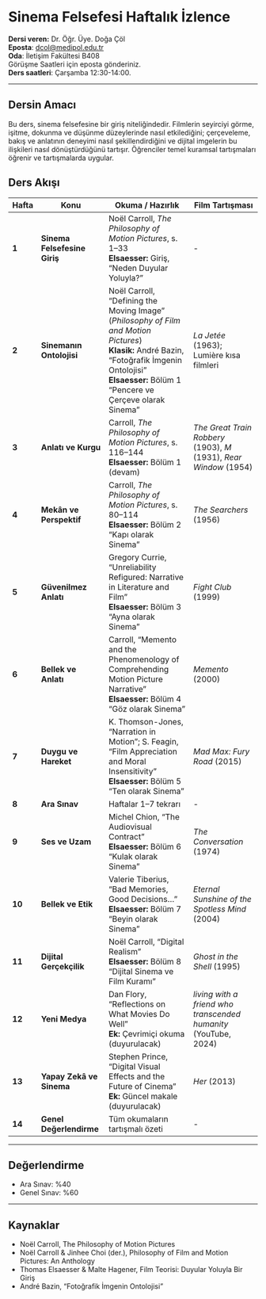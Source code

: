 # **Sinema Felsefesi Haftalık İzlence**

**Dersi veren:** Dr. Öğr. Üye. Doğa Çöl<br>
**Eposta**: dcol@medipol.edu.tr<br>
**Oda**: İletişim Fakültesi B408<br>
Görüşme Saatleri için eposta gönderiniz.<br>
**Ders saatleri**: Çarşamba 12:30-14:00.<br>

---

## Dersin Amacı
Bu ders, sinema felsefesine bir giriş niteliğindedir. Filmlerin seyirciyi görme, işitme, dokunma ve düşünme düzeylerinde nasıl etkilediğini; çerçeveleme, bakış ve anlatının deneyimi nasıl şekillendirdiğini ve dijital imgelerin bu ilişkileri nasıl dönüştürdüğünü tartışır. Öğrenciler temel kuramsal tartışmaları öğrenir ve tartışmalarda uygular.


## Ders Akışı

| Hafta | Konu | Okuma / Hazırlık | Film Tartışması |
|------|------|------------------|-----------------|
| **1** | **Sinema Felsefesine Giriş** |  Noël Carroll, *The Philosophy of Motion Pictures*, s. 1–33<br>**Elsaesser:** Giriş, “Neden Duyular Yoluyla?” | - |
| **2** | **Sinemanın Ontolojisi** |  Noël Carroll, “Defining the Moving Image” (*Philosophy of Film and Motion Pictures*)<br>**Klasik:** André Bazin, “Fotoğrafik İmgenin Ontolojisi”<br>**Elsaesser:** Bölüm 1 “Pencere ve Çerçeve olarak Sinema” | *La Jetée* (1963); Lumière kısa filmleri |
| **3** | **Anlatı ve Kurgu** |  Carroll, *The Philosophy of Motion Pictures*, s. 116–144<br>**Elsaesser:** Bölüm 1 (devam) | *The Great Train Robbery* (1903), *M* (1931), *Rear Window* (1954) |
| **4** | **Mekân ve Perspektif** |  Carroll, *The Philosophy of Motion Pictures*, s. 80–114<br>**Elsaesser:** Bölüm 2 “Kapı olarak Sinema” | *The Searchers* (1956) |
| **5** | **Güvenilmez Anlatı** |  Gregory Currie, “Unreliability Refigured: Narrative in Literature and Film”<br>**Elsaesser:** Bölüm 3 “Ayna olarak Sinema” | *Fight Club* (1999) |
| **6** | **Bellek ve Anlatı** |  Carroll, “Memento and the Phenomenology of Comprehending Motion Picture Narrative”<br>**Elsaesser:** Bölüm 4 “Göz olarak Sinema” | *Memento* (2000) |
| **7** | **Duygu ve Hareket** |  K. Thomson-Jones, “Narration in Motion”; S. Feagin, “Film Appreciation and Moral Insensitivity”<br>**Elsaesser:** Bölüm 5 “Ten olarak Sinema” | *Mad Max: Fury Road* (2015) |
| **8** | **Ara Sınav** | Haftalar 1–7 tekrarı | - |
| **9** | **Ses ve Uzam** |  Michel Chion, “The Audiovisual Contract”<br>**Elsaesser:** Bölüm 6 “Kulak olarak Sinema” | *The Conversation* (1974) |
| **10** | **Bellek ve Etik** |  Valerie Tiberius, “Bad Memories, Good Decisions…”<br>**Elsaesser:** Bölüm 7 “Beyin olarak Sinema” | *Eternal Sunshine of the Spotless Mind* (2004) |
| **11** | **Dijital Gerçekçilik** |  Noël Carroll, “Digital Realism”<br>**Elsaesser:** Bölüm 8 “Dijital Sinema ve Film Kuramı” | *Ghost in the Shell* (1995) |
| **12** | **Yeni Medya** |  Dan Flory, “Reflections on What Movies Do Well”<br>**Ek:** Çevrimiçi okuma (duyurulacak) | *living with a friend who transcended humanity* (YouTube, 2024) |
| **13** | **Yapay Zekâ ve Sinema** |  Stephen Prince, “Digital Visual Effects and the Future of Cinema”<br>**Ek:** Güncel makale (duyurulacak) | *Her* (2013) |
| **14** | **Genel Değerlendirme** | Tüm okumaların tartışmalı özeti | - |

---
## Değerlendirme

- Ara Sınav: %40  
- Genel Sınav: %60  

---
## Kaynaklar
- Noël Carroll, The Philosophy of Motion Pictures
- Noël Carroll & Jinhee Choi (der.), Philosophy of Film and Motion Pictures: An Anthology
- Thomas Elsaesser & Malte Hagener, Film Teorisi: Duyular Yoluyla Bir Giriş
- André Bazin, “Fotoğrafik İmgenin Ontolojisi”
